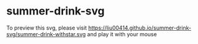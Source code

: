 # summer-drink-svg

To preview this svg, please visit https://liu00414.github.io/summer-drink-svg/summer-drink-withstar.svg and play it with your mouse 
